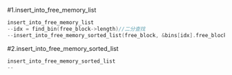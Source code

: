 #1.insert_into_free_memory_list

```cpp
insert_into_free_memory_list
--idx = find_bin(free_block->length)//二分查找
--insert_into_free_memory_sorted_list(free_block, &bins[idx].free_blocks)
```

#2.insert_into_free_memory_sorted_list

```cpp
insert_into_free_memory_sorted_list
--
```